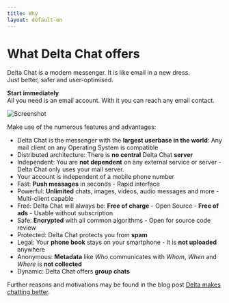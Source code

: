 ```yaml
---
title: Why
layout: default-en
---
```


# What Delta Chat offers

Delta Chat is a modern messenger. It is like email in a new dress. <br>Just better, safer and user-optimised.

**Start immediately** <br> All you need is an email account. With it you can reach any email contact.

![Screenshot](../assets/features/start-img4.png)

Make use of the numerous features and advantages:

- Delta Chat is the messenger with the **largest userbase in the world**: Any mail client on any Operating System is compatible
- Distributed architecture: There is **no central** Delta Chat **server**
- Independent: You are **not dependent** on any external service or server - Delta Chat only uses your mail server.
- Your account is independent of a mobile phone number
- Fast: **Push messages** in seconds - Rapid interface
- Powerful: **Unlimited** chats, images, videos, audio messages and more - Multi-client capable
- Free: Delta Chat will always be: **Free of charge** - Open Source - **Free of ads** - Usable without subscription
- Safe: **Encrypted** with all common algorithms - Open for source code review
- Protected: Delta Chat protects you from **spam**
- Legal: Your **phone book** stays on your smartphone - It is **not uploaded** anywhere
- Anonymous: **Metadata** like _Who_ communicates with _Whom_, _When_ and _Where_ is **not collected**
- Dynamic: Delta Chat offers **group chats**


Further reasons and motivations may be found in the blog post [Delta makes chatting better](https://delta.chat/en/2017-05-31-delta-makes-chatting-better).
